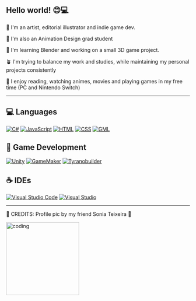 <h2 align="left">Hello world! 😊💻</h2> 

🎨 I'm an artist, editorial illustrator and indie game dev. 

🧁 I'm also an Animation Design grad student 

🍫 I'm learning Blender and working on a small 3D game project. 

🪴 I'm trying to balance my work and studies, while maintaining my personal projects consistently

🍓 I enjoy reading, watching animes, movies and playing games in my free time (PC and Nintendo Switch)

<hr>

<h2 align="left"> 💻 Languages </h2>

[![C#](https://custom-icon-badges.demolab.com/badge/C%23-%23239120.svg?style=for-the-badge&logo=cshrp&logoColor=white)](#)
[![JavaScript](https://img.shields.io/badge/JavaScript-F7DF1E?style=for-the-badge&logo=javascript&logoColor=000)](#)
[![HTML](https://img.shields.io/badge/HTML-%23E34F26.svg?style=for-the-badge&logo=html5&logoColor=white)](#)
[![CSS](https://img.shields.io/badge/CSS-1572B6?style=for-the-badge&logo=css3&logoColor=fff)](#)
[![GML](https://img.shields.io/badge/GML-purple?style=for-the-badge&logo=gamemaker&logoColor=violet)](#)

<h2 align="left"> 👾 Game Development </h2>

[![Unity](https://img.shields.io/badge/Unity-%23000000.svg?style=for-the-badge&logo=unity&logoColor=white)](#)
[![GameMaker](https://img.shields.io/badge/GameMaker-000?style=for-the-badge&logo=gamemaker&logoColor=fff)](#)
[![Tyranobuilder](https://img.shields.io/badge/Tyranobuilder-violet?style=for-the-badge&logo=tyranobuilder)](#)

<h2 align="left"> ☕ IDEs </h2>

[![Visual Studio Code](https://custom-icon-badges.demolab.com/badge/Visual%20Studio%20Code-0078d7.svg?style=for-the-badge&logo=vsc&logoColor=white)](#)
[![Visual Studio](https://custom-icon-badges.demolab.com/badge/Visual%20Studio-5C2D91.svg?style=for-the-badge&logo=visual-studio&logoColor=white)](#)


<hr>

🌸 CREDITS: Profile pic by my friend Sonia Teixeira 🌸

<img align="left" width=200px alt="coding" src="https://media1.tenor.com/m/xA4q0AO9UH0AAAAd/keyboard-hanamaru-kindergarten.gif"/>

  
 </a>
</div>
   <br/>
   
